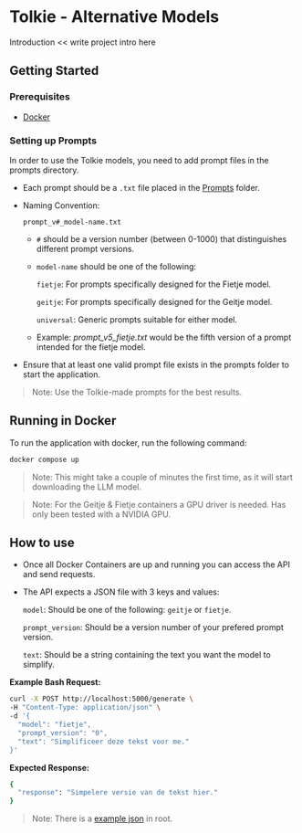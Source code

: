 # Tolkie - Alternative Models

Introduction << write project intro here

## Getting Started

### Prerequisites

- [Docker](https://www.docker.com/products/docker-desktop/)

### Setting up Prompts
In order to use the Tolkie models, you need to add prompt files in the prompts directory.

- Each prompt should be a `.txt` file placed in the [Prompts](./prompts/) folder.

- Naming Convention: 
    ```
    prompt_v#_model-name.txt
    ```
    - `#` should be a version number (between 0-1000) that distinguishes different prompt versions.
    - `model-name` should be one of the following:

        `fietje`: For prompts specifically designed for the Fietje model.

        `geitje`: For prompts specifically designed for the Geitje model.

        `universal`: Generic prompts suitable for either model.
    - Example: *prompt_v5_fietje.txt* would be the fifth version of a prompt intended for the fietje model.

- Ensure that at least one valid prompt file exists in the prompts folder to start the application.

> Note: Use the Tolkie-made prompts for the best results.

## Running in Docker
To run the application with docker, run the following command:

```bash
docker compose up
```
> Note: This might take a couple of minutes the first time, as it will start downloading the LLM model.

> Note: For the Geitje & Fietje containers a GPU driver is needed. Has only been tested with a NVIDIA GPU.

## How to use
- Once all Docker Containers are up and running you can access the API and send requests. 

- The API expects a JSON file with 3 keys and values:

    `model`: Should be one of the following: `geitje` or `fietje`.

    `prompt_version`: Should be a version number of your prefered prompt version.

    `text`: Should be a string containing the text you want the model to simplify.

__Example Bash Request:__
```bash
curl -X POST http://localhost:5000/generate \
-H "Content-Type: application/json" \
-d '{
  "model": "fietje",
  "prompt_version": "0",
  "text": "Simplificeer deze tekst voor me."
}'
```
__Expected Response:__
```bash
{
  "response": "Simpelere versie van de tekst hier."
}
```

> Note: There is a [example json](./example.json) in root.
